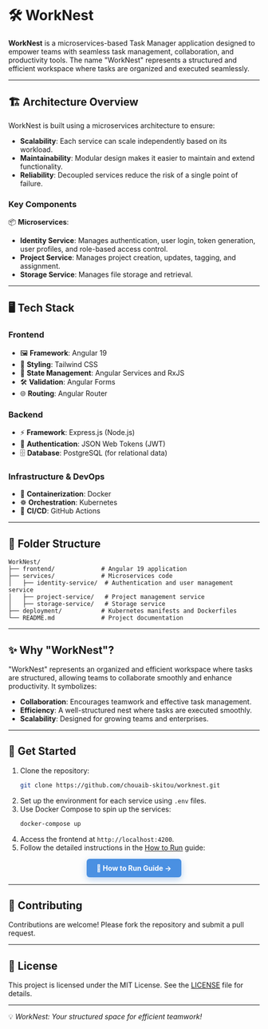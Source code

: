 # 🛠️ WorkNest

**WorkNest** is a microservices-based Task Manager application designed to empower teams with seamless task management, collaboration, and productivity tools. The name "WorkNest" represents a structured and efficient workspace where tasks are organized and executed seamlessly.

---

## 🏗️ Architecture Overview

WorkNest is built using a microservices architecture to ensure:
- **Scalability**: Each service can scale independently based on its workload.
- **Maintainability**: Modular design makes it easier to maintain and extend functionality.
- **Reliability**: Decoupled services reduce the risk of a single point of failure.

### **Key Components**

📦 **Microservices**:
- **Identity Service**: Manages authentication, user login, token generation, user profiles, and role-based access control.
- **Project Service**: Manages project creation, updates, tagging, and assignment.
- **Storage Service**: Manages file storage and retrieval.

<!-- 🛡️ **API Gateway**:
- Routes requests to the appropriate microservices.
- Handles authentication and rate-limiting. -->

---

## 🖥️ Tech Stack

### **Frontend**
- 🖼️ **Framework**: Angular 19
- 🎨 **Styling**: Tailwind CSS
- 🔄 **State Management**: Angular Services and RxJS
- 🛠️ **Validation**: Angular Forms
- 🌐 **Routing**: Angular Router

### **Backend**
- ⚡ **Framework**: Express.js (Node.js)
- 🔐 **Authentication**: JSON Web Tokens (JWT)
- 🗄️ **Database**: PostgreSQL (for relational data)
<!-- - 🚀 **Caching**: Redis -->

### **Infrastructure & DevOps**
- 🐳 **Containerization**: Docker
- ☸️ **Orchestration**: Kubernetes
- 🤖 **CI/CD**: GitHub Actions
<!-- - 📈 **Monitoring**: Prometheus & Grafana
- 📋 **Logging**: Elastic Stack (ELK) -->

---

## 📂 Folder Structure

```
WorkNest/
├── frontend/             # Angular 19 application
├── services/             # Microservices code
│   ├── identity-service/  # Authentication and user management service
│   ├── project-service/   # Project management service
│   ├── storage-service/   # Storage service
├── deployment/           # Kubernetes manifests and Dockerfiles
└── README.md             # Project documentation
```

---

## ✨ Why "WorkNest"?

"WorkNest" represents an organized and efficient workspace where tasks are structured, allowing teams to collaborate smoothly and enhance productivity. It symbolizes:
- **Collaboration**: Encourages teamwork and effective task management.
- **Efficiency**: A well-structured nest where tasks are executed smoothly.
- **Scalability**: Designed for growing teams and enterprises.

---

## 🚀 Get Started

1. Clone the repository:
   ```bash
   git clone https://github.com/chouaib-skitou/worknest.git
   ```
2. Set up the environment for each service using `.env` files.
3. Use Docker Compose to spin up the services:
   ```bash
   docker-compose up
   ```
4. Access the frontend at `http://localhost:4200`.
5. Follow the detailed instructions in the [How to Run](https://github.com/chouaib-skitou/WorkNest/blob/main/How_to_Run.md) guide:

<div align="center">
  <a href="https://github.com/chouaib-skitou/WorkNest/blob/main/How_to_Run.md" 
     style="display: inline-block; 
            background-color: #4a90e2; 
            color: white; 
            font-weight: bold; 
            padding: 10px 20px; 
            text-decoration: none; 
            border-radius: 6px; 
            box-shadow: 0 4px 14px rgba(74, 144, 226, 0.4);">
    📖 How to Run Guide →
  </a>
</div>

---

## 🤝 Contributing
Contributions are welcome! Please fork the repository and submit a pull request.

---

## 📜 License
This project is licensed under the MIT License. See the [LICENSE](LICENSE) file for details.

---

💡 *WorkNest: Your structured space for efficient teamwork!*